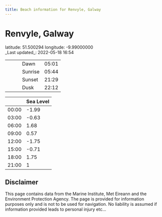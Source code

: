 ```yaml
---
title: Beach information for Renvyle, Galway
---
```

# Renvyle, Galway 

<div class="location-info">latitude: 51.500294 longitude: -9.99000000</div>
<div class="met-eireann-warnings"></div>
_Last updated_: 2022-05-18 16:54

|   |   |   |   |   |
|---|---|---|---|---|
|   |   |   | Dawn  | 05:01 |
|   |   |   | Sunrise  | 05:44 |
|   |   |   | Sunset  | 21:29 |
|   |   |   | Dusk  | 22:12 |

<div></div>

|   | Sea Level  |
|---|---|
| 00:00 | -1.99 |
| 03:00 | -0.63 |
| 06:00 | 1.68 |
| 09:00 | 0.57 |
| 12:00 | -1.75 |
| 15:00 | -0.71 |
| 18:00 | 1.75 |
| 21:00 | 1 |

## Disclaimer

This page contains data from the Marine Institute,
Met Eireann and the Environment Protection Agency. The page is provided for
information purposes only and is not to be used for navigation. No liability
is assumed if information provided leads to personal injury etc...
